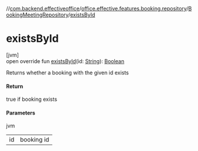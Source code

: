 //[com.backend.effectiveoffice](../../../index.md)/[office.effective.features.booking.repository](../index.md)/[BookingMeetingRepository](index.md)/[existsById](exists-by-id.md)

# existsById

[jvm]\
open override fun [existsById](exists-by-id.md)(id: [String](https://kotlinlang.org/api/latest/jvm/stdlib/kotlin/-string/index.html)): [Boolean](https://kotlinlang.org/api/latest/jvm/stdlib/kotlin/-boolean/index.html)

Returns whether a booking with the given id exists

#### Return

true if booking exists

#### Parameters

jvm

| | |
|---|---|
| id | booking id |
